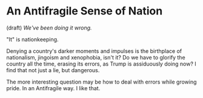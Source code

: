 # An Antifragile Sense of Nation 
 (draft) 
*We've been doing it wrong.*  

"It" is nationkeeping. 

​Denying a country's darker moments and impulses is the birthplace of nationalism, jingoism and xenophobia, isn't it? Do we have to glorify the country all the time, erasing its errors, as Trump is assiduously doing now? I find that not just a lie, but dangerous. 

The more interesting question may be how to deal with errors while growing pride. In an Antifragile way. I like that.